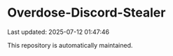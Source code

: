 # Overdose-Discord-Stealer

Last updated: 2025-07-12 01:47:46

This repository is automatically maintained.
